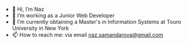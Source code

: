 - 👋 Hi, I’m Naz
- 👀 I’m working as a Junior Web Developer
- 🌱 I’m currently obtaining a Master's in Information Systems at Touro University in New York
- 📫 How to reach me: via email naz.samandarova@gmail.com

<!---
Nazokat13/Nazokat13 is a ✨ special ✨ repository because its `README.md` (this file) appears on your GitHub profile.
You can click the Preview link to take a look at your changes.
--->
